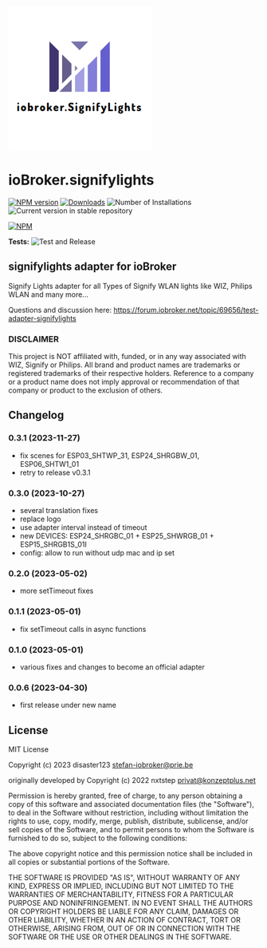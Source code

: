 ![Logo](admin/signifylights.png)
# ioBroker.signifylights

[![NPM version](https://img.shields.io/npm/v/iobroker.signifylights.svg)](https://www.npmjs.com/package/iobroker.signifylights)
[![Downloads](https://img.shields.io/npm/dm/iobroker.signifylights.svg)](https://www.npmjs.com/package/iobroker.signifylights)
![Number of Installations](https://iobroker.live/badges/signifylights-installed.svg)
![Current version in stable repository](https://iobroker.live/badges/signifylights-stable.svg)

[![NPM](https://nodei.co/npm/iobroker.signifylights.png?downloads=true)](https://nodei.co/npm/iobroker.signifylights/)

**Tests:** ![Test and Release](https://github.com/disaster123/ioBroker.signifylights/workflows/Test%20and%20Release/badge.svg)

## signifylights adapter for ioBroker

Signify Lights adapter for all Types of Signify WLAN lights like WIZ, Philips WLAN and many more...

Questions and discussion here: https://forum.iobroker.net/topic/69656/test-adapter-signifylights

### DISCLAIMER

This project is NOT affiliated with, funded, or in any way associated with WIZ, Signify
or Philips. All brand and product names are trademarks or registered trademarks of their respective holders. 
Reference to a company or a product name does not imply approval or recommendation of 
that company or product to the exclusion of others.

## Changelog
### 0.3.1 (2023-11-27)
* fix scenes for ESP03_SHTWP_31, ESP24_SHRGBW_01, ESP06_SHTW1_01
* retry to release v0.3.1

### 0.3.0 (2023-10-27)
* several translation fixes
* replace logo
* use adapter interval instead of timeout
* new DEVICES: ESP24_SHRGBC_01 + ESP25_SHWRGB_01 + ESP15_SHRGB1S_01I
* config: allow to run without udp mac and ip set

### 0.2.0 (2023-05-02)
* more setTimeout fixes

### 0.1.1 (2023-05-01)
* fix setTimeout calls in async functions

### 0.1.0 (2023-05-01)
* various fixes and changes to become an official adapter

### 0.0.6 (2023-04-30)
* first release under new name

## License
MIT License

Copyright (c) 2023 disaster123 <stefan-iobroker@prie.be>

originally developed by Copyright (c) 2022 nxtstep <privat@konzeptplus.net>

Permission is hereby granted, free of charge, to any person obtaining a copy
of this software and associated documentation files (the "Software"), to deal
in the Software without restriction, including without limitation the rights
to use, copy, modify, merge, publish, distribute, sublicense, and/or sell
copies of the Software, and to permit persons to whom the Software is
furnished to do so, subject to the following conditions:

The above copyright notice and this permission notice shall be included in all
copies or substantial portions of the Software.

THE SOFTWARE IS PROVIDED "AS IS", WITHOUT WARRANTY OF ANY KIND, EXPRESS OR
IMPLIED, INCLUDING BUT NOT LIMITED TO THE WARRANTIES OF MERCHANTABILITY,
FITNESS FOR A PARTICULAR PURPOSE AND NONINFRINGEMENT. IN NO EVENT SHALL THE
AUTHORS OR COPYRIGHT HOLDERS BE LIABLE FOR ANY CLAIM, DAMAGES OR OTHER
LIABILITY, WHETHER IN AN ACTION OF CONTRACT, TORT OR OTHERWISE, ARISING FROM,
OUT OF OR IN CONNECTION WITH THE SOFTWARE OR THE USE OR OTHER DEALINGS IN THE
SOFTWARE.
